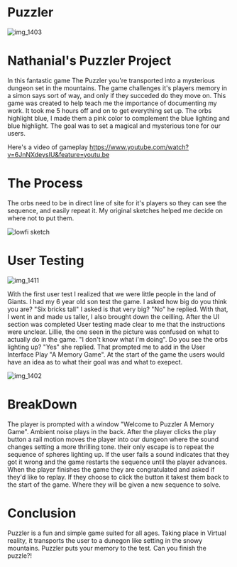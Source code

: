 # Puzzler

![img_1403](https://user-images.githubusercontent.com/32683101/32756938-97a96b24-c891-11e7-8727-479c1250a630.jpeg)


# Nathanial's Puzzler Project

In this fantastic game The Puzzler you're transported into a mysterious dungeon set in the mountains. The game challenges it's players memory in a simon says sort of way, and only if they succeded do they move on. This game was created to help teach me the importance of documenting my work. It took me 5 hours off and on to get everything set up. The orbs highlight blue, I made them a pink color to complement the blue lighting and blue highlight. The goal was to set a magical and mysterious tone for our users.

Here's a video of gameplay
https://www.youtube.com/watch?v=6JnNXdeysIU&feature=youtu.be

# The Process

The orbs need to be in direct line of site for it's players so they can see the sequence, and easily repeat it. My original sketches helped me decide on where not to put them.

![lowfi sketch](https://user-images.githubusercontent.com/32683101/32756877-492821f2-c891-11e7-9f41-29040a9bb0ec.jpg)

# User Testing

![img_1411](https://user-images.githubusercontent.com/32683101/32756690-43b95520-c890-11e7-804c-b9888cb364f9.jpeg)

With the first user test I realized that we were little people in the land of Giants. I had my 6 year old son test the game. I asked how big do you think you are? "Six bricks tall" I asked is that very big? "No" he replied. With that, I went in and made us taller, I also brought down the ceilling. After the UI section was completed User testing made clear to me that the instructions were unclear. Lillie, the one seen in the picture was confused on what to actually do in the game. "I don't know what i'm doing". Do you see the orbs lighting up? "Yes" she replied. That prompted me to add in the User Interface Play  "A Memory Game". At the start of the game the users would have an idea as to what their goal was and what to exepect.

![img_1402](https://user-images.githubusercontent.com/32683101/32756830-069d3142-c891-11e7-8cc7-efda1fa0dee8.jpeg)


# BreakDown

The player is prompted with a window "Welcome to Puzzler A Memory Game". Ambient noise plays in the back. After the player clicks the play button a rail motion  moves the player into our dungeon where the sound changes setting a more thrilling tone. their only escape is to repeat the sequence of spheres lighting up. If the user fails a sound indicates that they got it wrong and the game restarts the sequence until the player advances. When the player finishes the game they are congratulated and asked if they'd like to replay. If they choose to click the button it takest them back to the start of the game. Where they will be given a new sequence to solve.

# Conclusion

Puzzler is a fun and simple game suited for all ages. Taking place in Virtual reality, it transports the user to a dunegon like setting in the snowy mountains. Puzzler puts your memory to the test. Can you finish the puzzle?!
